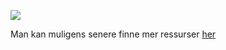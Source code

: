 ![](https://media.giphy.com/media/nS7HC4nVwA8Xm/giphy.gif)

Man kan muligens senere finne mer ressurser [her](https://www-adm.uio.no/studier/emner/matnat/math/MAT1110?vrtx=admin)
